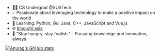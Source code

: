- 👨‍💻 CS Undergrad @SUSTech
- 💡 Passionate about leveraging technology to make a positive impact on the world
- 🌱 Learning: Python, Go, Java, C++, JavaScript and Vue.js
- 🌐 [blog.qhr.asia](https://blog.qhr.asia)
- 🌟 "Stay hungry, stay foolish." - Pursuing knowledge and innovation, always.

[![Anurag's GitHub stats](https://github-readme-stats.vercel.app/api?username=7Sageer&show_icons=true&theme=tokyonight)](https://github.com/anuraghazra/github-readme-stats)
